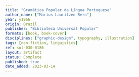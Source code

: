 ```yaml
---
title: "Gramática Popular da Língua Portuguesa"
author_name: ["Marius Lauritzen Bern"]
year: y1966
origin: Brazil
publisher: "Biblioteca Universal Popular"
formats: [book, book-cover]
disciplines: ["graphic-design", typography, illustration]
tags: [non-fiction, linguistics]
ref: sol-030-0186
layout: artifact
status: Complete
published: true
date_added: 2023-03-14
---
```

